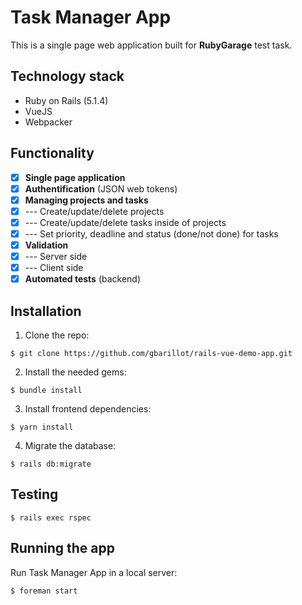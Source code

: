 # Task Manager App

This is a single page web application built for **RubyGarage** test task.

## Technology stack
* Ruby on Rails (5.1.4)
* VueJS
* Webpacker

## Functionality
- [x] **Single page application**
- [x] **Authentification** (JSON web tokens)
- [x] **Managing projects and tasks**
- [x] --- Create/update/delete projects
- [x] --- Create/update/delete tasks inside of projects
- [x] --- Set priority, deadline and status (done/not done) for tasks
- [x] **Validation**
- [x] --- Server side
- [x] --- Client side
- [x] **Automated tests** (backend)

## Installation

1. Clone the repo:

```
$ git clone https://github.com/gbarillot/rails-vue-demo-app.git
```

2. Install the needed gems:

```
$ bundle install
```

3. Install frontend dependencies:

```
$ yarn install
```

4. Migrate the database:

```
$ rails db:migrate
```

## Testing

```
$ rails exec rspec
```

## Running the app

Run Task Manager App in a local server:

```
$ foreman start
```
